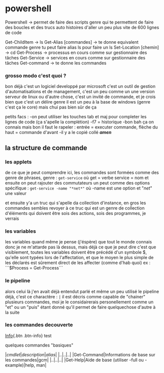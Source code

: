# powershell

	
Powershell -> permet de faire des scripts genre qui te permettent de faire des boucles
et des trucs auto histoires d'aller un peu plus vite de 600 lignes de code

Get-ChildItem -> ls
Get-Alias [commandes] -> te donne equivalent commande genre tu peut faire alias ls pour faire un ls
Set-Location [chemin] -> cd
Get-Process -> processus en cours comme sur gestionnaire des tâches
Get-Service -> services en cours comme sur gestionnaire des tâches
Get-command -> te donne les commandes 


### grosso modo c'est quoi ? 

bon déjà c'est un logiciel developpé par microsoft c'est un outil de gestion d'automatisations et de management, c'est un peu comme un une version serveur de linux ou d'autre chose, c'est un invité de commande, et je crois bien que c'est un délire genre il est un peu à la base de windows (genre c'est ça le core) mais chui pas bien sûr de ça

petits facs :
-on peut utiliser les touches tab et maj pour completer les lignes de code (ça s'apelle la complétion)
-f7 = historique
-bon bah ça on connais mais bon il faut le rapeler : entrée = executer commande, flèche du haut = commande d'avant
-il y a le copié collé ***amen***


## la structure de commande 

### les applets

de ce que je peut comprendre ici, les commandes sont formées comme des genre de phrases, genre : ```get-service``` où get = verbe service = nom
et ensuite on peut rajouter des commutateurs un peut comme des options spécifique : ```get-service -name "*net*"``` où -name est une option et "*net*" une valeur

et ensuite y'a un truc qui s'apelle da collection d'instance, en gros les commandes sembles revoyer à ce truc qui est un genre de collection d'éléments qui doivent être sois des actions, sois des programmes, je verrais


### les variables

les variables quand même je pense (j'éspère) que tout le monde connais donc je ne m'attarde pas là dessus, mais déjà ce que je peut dire c'est que visiblement, toutes les variables doivent être précédé d'un symbole $, qu'elle sont typées lors de l'affectation, et que le moyen le plus simple de les déclarés est sûrement direct de les affecter (comme d'hab quoi) ex : ```$Process = Get-Process```

### le pipeline

alors celui là j'en avait déjà entendut parlé et même un peu utilisé 
le pipeline déjà, c'est ce charactère : ```|```
il est décris comme capable de "chainer" plusieurs commandes,
moi je le considairerais personellement comme un "et" ou un "puis" étant donné qu'il permet de faire quelquechose d'autre à la suite

### les commandes decouverte 

[Info](#){.btn .btn-info} test

quelques commandes "basiques"

|*cmdlet*|*description*|*alias*|
|..|..|..|
|Get-Command|Informations de base sur les commandes|gcm|
|..|..|..|
|Get-Help|Aide de base (utiliser -full ou -example)|help, man|

































